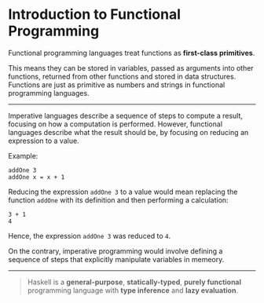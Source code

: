 # Introduction to Functional Programming

Functional programming languages treat functions as **first-class primitives**.

This means they can be stored in variables, passed as arguments into other functions, returned from other functions and stored in data structures. Functions are just as primitive as numbers and strings in functional programming languages.

---

Imperative languages describe a sequence of steps to compute a result, focusing on how a computation is performed. However, functional languages describe what the result should be, by focusing on reducing an expression to a value.

Example:

```
addOne 3
addOne x = x + 1
```

Reducing the expression `addOne 3` to a value would mean replacing the function `addOne` with its definition and then performing a calculation:

```
3 + 1
4
```

Hence, the expression `addOne 3` was reduced to `4`.

On the contrary, imperative programming would involve defining a sequence of steps that explicitly manipulate variables in memeory.

---

> Haskell is a **general-purpose**, **statically-typed**, **purely functional** programming language with **type inference** and **lazy evaluation**.


